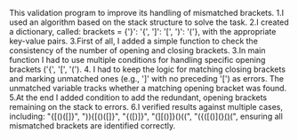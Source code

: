 This  validation program to improve its handling of mismatched brackets.
1.I used an algorithm based on the stack structure to solve the task. 
2.I created a dictionary, called: brackets = {'}': '{', ']': '[', ')': '('},  with the appropriate key-value pairs.
3.First of all, I added a simple function to check the consistency of the number of opening and closing brackets.
3.In main function I had to use multiple conditions  for handling specific opening brackets ('{', '[', '(').
4. I had to keep the logic for matching closing brackets and marking unmatched ones (e.g., ']' with no preceding '[') as errors. The unmatched variable tracks whether a matching opening bracket was found.
5.At the end I added condition to add the redundant, opening brackets remaining on the stack to errors.
6.I verified results against multiple cases, including: "{[()([]}", ")){[()([]}", "{([)]}", "(][()]}()((", "({([()](}[()]()(", ensuring all mismatched brackets are identified correctly.
